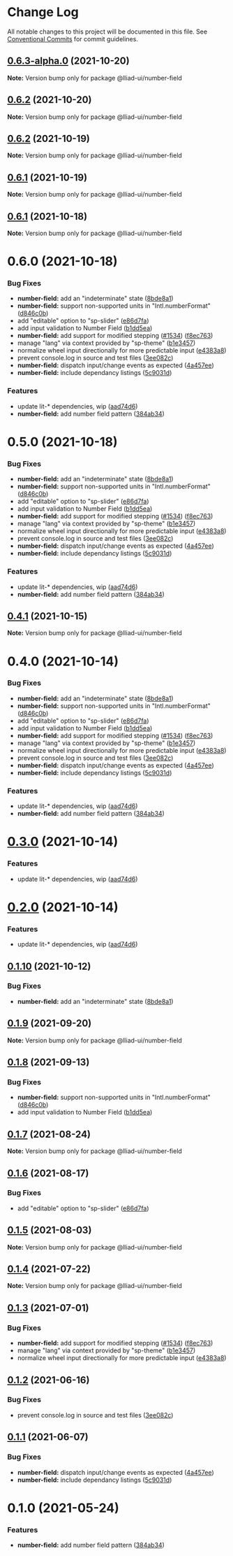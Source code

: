# Change Log

All notable changes to this project will be documented in this file.
See [Conventional Commits](https://conventionalcommits.org) for commit guidelines.

## [0.6.3-alpha.0](https://github.com/gaoding-inc/Iliad-ui/compare/@lliad-ui/number-field@0.6.2...@lliad-ui/number-field@0.6.3-alpha.0) (2021-10-20)

**Note:** Version bump only for package @lliad-ui/number-field





## [0.6.2](https://github.com/gaoding-inc/Iliad-ui/compare/@lliad-ui/number-field@0.6.1...@lliad-ui/number-field@0.6.2) (2021-10-20)

**Note:** Version bump only for package @lliad-ui/number-field





## [0.6.2](https://github.com/gaoding-inc/Iliad-ui/compare/@lliad-ui/number-field@0.6.1...@lliad-ui/number-field@0.6.2) (2021-10-19)

**Note:** Version bump only for package @lliad-ui/number-field





## [0.6.1](https://github.com/gaoding-inc/Iliad-ui/compare/@lliad-ui/number-field@0.6.0...@lliad-ui/number-field@0.6.1) (2021-10-19)

**Note:** Version bump only for package @lliad-ui/number-field





## [0.6.1](https://github.com/gaoding-inc/Iliad-ui/compare/@lliad-ui/number-field@0.6.0...@lliad-ui/number-field@0.6.1) (2021-10-18)

**Note:** Version bump only for package @lliad-ui/number-field





# 0.6.0 (2021-10-18)


### Bug Fixes

* **number-field:** add an "indeterminate" state ([8bde8a1](https://github.com/gaoding-inc/Iliad-ui/commit/8bde8a1ce54e4966736da6676424db8080c81861))
* **number-field:** support non-supported units in "Intl.numberFormat" ([d846c0b](https://github.com/gaoding-inc/Iliad-ui/commit/d846c0bc75c538b008d6a7f50dc9aecc06a9b606))
* add "editable" option to "sp-slider" ([e86d7fa](https://github.com/gaoding-inc/Iliad-ui/commit/e86d7fa84491b41a39dbab9c8d85eec42df320cd))
* add input validation to Number Field ([b1dd5ea](https://github.com/gaoding-inc/Iliad-ui/commit/b1dd5ea79b079e7ff9a3f850c8589f4295878941))
* **number-field:** add support for modified stepping ([#1534](https://github.com/gaoding-inc/Iliad-ui/issues/1534)) ([f8ec763](https://github.com/gaoding-inc/Iliad-ui/commit/f8ec7635e0771097df592df9f60d042113533c4a))
* manage "lang" via context provided by "sp-theme" ([b1e3457](https://github.com/gaoding-inc/Iliad-ui/commit/b1e3457ae447427c54f8645c478866340329750c))
* normalize wheel input directionally for more predictable input ([e4383a8](https://github.com/gaoding-inc/Iliad-ui/commit/e4383a82a5c287e45ea1b22e592ce5e022125739))
* prevent console.log in source and test files ([3ee082c](https://github.com/gaoding-inc/Iliad-ui/commit/3ee082ceadd9eeef167bb8ac6241fe1501e4426c))
* **number-field:** dispatch input/change events as expected ([4a457ee](https://github.com/gaoding-inc/Iliad-ui/commit/4a457ee4eb9e0056ea25b30796b34fb32ebdf29f))
* **number-field:** include dependancy listings ([5c9031d](https://github.com/gaoding-inc/Iliad-ui/commit/5c9031da3694bfe516d020922b0a2d70660e6cf1))


### Features

* update lit-* dependencies, wip ([aad74d6](https://github.com/gaoding-inc/Iliad-ui/commit/aad74d6ac41d8450aee82d73aaf58ab949b72a00))
* **number-field:** add number field pattern ([384ab34](https://github.com/gaoding-inc/Iliad-ui/commit/384ab34d5aafe54e3206ff6802eb642c4df556c6))





# 0.5.0 (2021-10-18)


### Bug Fixes

* **number-field:** add an "indeterminate" state ([8bde8a1](https://github.com/gaoding-inc/Iliad-ui/commit/8bde8a1ce54e4966736da6676424db8080c81861))
* **number-field:** support non-supported units in "Intl.numberFormat" ([d846c0b](https://github.com/gaoding-inc/Iliad-ui/commit/d846c0bc75c538b008d6a7f50dc9aecc06a9b606))
* add "editable" option to "sp-slider" ([e86d7fa](https://github.com/gaoding-inc/Iliad-ui/commit/e86d7fa84491b41a39dbab9c8d85eec42df320cd))
* add input validation to Number Field ([b1dd5ea](https://github.com/gaoding-inc/Iliad-ui/commit/b1dd5ea79b079e7ff9a3f850c8589f4295878941))
* **number-field:** add support for modified stepping ([#1534](https://github.com/gaoding-inc/Iliad-ui/issues/1534)) ([f8ec763](https://github.com/gaoding-inc/Iliad-ui/commit/f8ec7635e0771097df592df9f60d042113533c4a))
* manage "lang" via context provided by "sp-theme" ([b1e3457](https://github.com/gaoding-inc/Iliad-ui/commit/b1e3457ae447427c54f8645c478866340329750c))
* normalize wheel input directionally for more predictable input ([e4383a8](https://github.com/gaoding-inc/Iliad-ui/commit/e4383a82a5c287e45ea1b22e592ce5e022125739))
* prevent console.log in source and test files ([3ee082c](https://github.com/gaoding-inc/Iliad-ui/commit/3ee082ceadd9eeef167bb8ac6241fe1501e4426c))
* **number-field:** dispatch input/change events as expected ([4a457ee](https://github.com/gaoding-inc/Iliad-ui/commit/4a457ee4eb9e0056ea25b30796b34fb32ebdf29f))
* **number-field:** include dependancy listings ([5c9031d](https://github.com/gaoding-inc/Iliad-ui/commit/5c9031da3694bfe516d020922b0a2d70660e6cf1))


### Features

* update lit-* dependencies, wip ([aad74d6](https://github.com/gaoding-inc/Iliad-ui/commit/aad74d6ac41d8450aee82d73aaf58ab949b72a00))
* **number-field:** add number field pattern ([384ab34](https://github.com/gaoding-inc/Iliad-ui/commit/384ab34d5aafe54e3206ff6802eb642c4df556c6))





## [0.4.1](https://github.com/adobe/spectrum-web-components/compare/@lliad-ui/number-field@0.4.0...@lliad-ui/number-field@0.4.1) (2021-10-15)

**Note:** Version bump only for package @lliad-ui/number-field

# 0.4.0 (2021-10-14)

### Bug Fixes

-   **number-field:** add an "indeterminate" state ([8bde8a1](https://github.com/adobe/spectrum-web-components/commit/8bde8a1ce54e4966736da6676424db8080c81861))
-   **number-field:** support non-supported units in "Intl.numberFormat" ([d846c0b](https://github.com/adobe/spectrum-web-components/commit/d846c0bc75c538b008d6a7f50dc9aecc06a9b606))
-   add "editable" option to "sp-slider" ([e86d7fa](https://github.com/adobe/spectrum-web-components/commit/e86d7fa84491b41a39dbab9c8d85eec42df320cd))
-   add input validation to Number Field ([b1dd5ea](https://github.com/adobe/spectrum-web-components/commit/b1dd5ea79b079e7ff9a3f850c8589f4295878941))
-   **number-field:** add support for modified stepping ([#1534](https://github.com/adobe/spectrum-web-components/issues/1534)) ([f8ec763](https://github.com/adobe/spectrum-web-components/commit/f8ec7635e0771097df592df9f60d042113533c4a))
-   manage "lang" via context provided by "sp-theme" ([b1e3457](https://github.com/adobe/spectrum-web-components/commit/b1e3457ae447427c54f8645c478866340329750c))
-   normalize wheel input directionally for more predictable input ([e4383a8](https://github.com/adobe/spectrum-web-components/commit/e4383a82a5c287e45ea1b22e592ce5e022125739))
-   prevent console.log in source and test files ([3ee082c](https://github.com/adobe/spectrum-web-components/commit/3ee082ceadd9eeef167bb8ac6241fe1501e4426c))
-   **number-field:** dispatch input/change events as expected ([4a457ee](https://github.com/adobe/spectrum-web-components/commit/4a457ee4eb9e0056ea25b30796b34fb32ebdf29f))
-   **number-field:** include dependancy listings ([5c9031d](https://github.com/adobe/spectrum-web-components/commit/5c9031da3694bfe516d020922b0a2d70660e6cf1))

### Features

-   update lit-\* dependencies, wip ([aad74d6](https://github.com/adobe/spectrum-web-components/commit/aad74d6ac41d8450aee82d73aaf58ab949b72a00))
-   **number-field:** add number field pattern ([384ab34](https://github.com/adobe/spectrum-web-components/commit/384ab34d5aafe54e3206ff6802eb642c4df556c6))

# [0.3.0](https://github.com/adobe/spectrum-web-components/compare/@lliad-ui/number-field@0.1.10...@lliad-ui/number-field@0.3.0) (2021-10-14)

### Features

-   update lit-\* dependencies, wip ([aad74d6](https://github.com/adobe/spectrum-web-components/commit/aad74d6ac41d8450aee82d73aaf58ab949b72a00))

# [0.2.0](https://github.com/adobe/spectrum-web-components/compare/@lliad-ui/number-field@0.1.10...@lliad-ui/number-field@0.2.0) (2021-10-14)

### Features

-   update lit-\* dependencies, wip ([aad74d6](https://github.com/adobe/spectrum-web-components/commit/aad74d6ac41d8450aee82d73aaf58ab949b72a00))

## [0.1.10](https://github.com/adobe/spectrum-web-components/compare/@lliad-ui/number-field@0.1.9...@lliad-ui/number-field@0.1.10) (2021-10-12)

### Bug Fixes

-   **number-field:** add an "indeterminate" state ([8bde8a1](https://github.com/adobe/spectrum-web-components/commit/8bde8a1ce54e4966736da6676424db8080c81861))

## [0.1.9](https://github.com/adobe/spectrum-web-components/compare/@lliad-ui/number-field@0.1.8...@lliad-ui/number-field@0.1.9) (2021-09-20)

**Note:** Version bump only for package @lliad-ui/number-field

## [0.1.8](https://github.com/adobe/spectrum-web-components/compare/@lliad-ui/number-field@0.1.7...@lliad-ui/number-field@0.1.8) (2021-09-13)

### Bug Fixes

-   **number-field:** support non-supported units in "Intl.numberFormat" ([d846c0b](https://github.com/adobe/spectrum-web-components/commit/d846c0bc75c538b008d6a7f50dc9aecc06a9b606))
-   add input validation to Number Field ([b1dd5ea](https://github.com/adobe/spectrum-web-components/commit/b1dd5ea79b079e7ff9a3f850c8589f4295878941))

## [0.1.7](https://github.com/adobe/spectrum-web-components/compare/@lliad-ui/number-field@0.1.6...@lliad-ui/number-field@0.1.7) (2021-08-24)

**Note:** Version bump only for package @lliad-ui/number-field

## [0.1.6](https://github.com/adobe/spectrum-web-components/compare/@lliad-ui/number-field@0.1.5...@lliad-ui/number-field@0.1.6) (2021-08-17)

### Bug Fixes

-   add "editable" option to "sp-slider" ([e86d7fa](https://github.com/adobe/spectrum-web-components/commit/e86d7fa84491b41a39dbab9c8d85eec42df320cd))

## [0.1.5](https://github.com/adobe/spectrum-web-components/compare/@lliad-ui/number-field@0.1.4...@lliad-ui/number-field@0.1.5) (2021-08-03)

**Note:** Version bump only for package @lliad-ui/number-field

## [0.1.4](https://github.com/adobe/spectrum-web-components/compare/@lliad-ui/number-field@0.1.3...@lliad-ui/number-field@0.1.4) (2021-07-22)

**Note:** Version bump only for package @lliad-ui/number-field

## [0.1.3](https://github.com/adobe/spectrum-web-components/compare/@lliad-ui/number-field@0.1.2...@lliad-ui/number-field@0.1.3) (2021-07-01)

### Bug Fixes

-   **number-field:** add support for modified stepping ([#1534](https://github.com/adobe/spectrum-web-components/issues/1534)) ([f8ec763](https://github.com/adobe/spectrum-web-components/commit/f8ec7635e0771097df592df9f60d042113533c4a))
-   manage "lang" via context provided by "sp-theme" ([b1e3457](https://github.com/adobe/spectrum-web-components/commit/b1e3457ae447427c54f8645c478866340329750c))
-   normalize wheel input directionally for more predictable input ([e4383a8](https://github.com/adobe/spectrum-web-components/commit/e4383a82a5c287e45ea1b22e592ce5e022125739))

## [0.1.2](https://github.com/adobe/spectrum-web-components/compare/@lliad-ui/number-field@0.1.1...@lliad-ui/number-field@0.1.2) (2021-06-16)

### Bug Fixes

-   prevent console.log in source and test files ([3ee082c](https://github.com/adobe/spectrum-web-components/commit/3ee082ceadd9eeef167bb8ac6241fe1501e4426c))

## [0.1.1](https://github.com/adobe/spectrum-web-components/compare/@lliad-ui/number-field@0.1.0...@lliad-ui/number-field@0.1.1) (2021-06-07)

### Bug Fixes

-   **number-field:** dispatch input/change events as expected ([4a457ee](https://github.com/adobe/spectrum-web-components/commit/4a457ee4eb9e0056ea25b30796b34fb32ebdf29f))
-   **number-field:** include dependancy listings ([5c9031d](https://github.com/adobe/spectrum-web-components/commit/5c9031da3694bfe516d020922b0a2d70660e6cf1))

# 0.1.0 (2021-05-24)

### Features

-   **number-field:** add number field pattern ([384ab34](https://github.com/adobe/spectrum-web-components/commit/384ab34d5aafe54e3206ff6802eb642c4df556c6))
